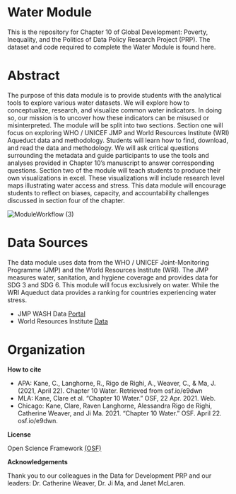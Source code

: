 # Water Module
This is the repository for Chapter 10 of Global Development: Poverty, Inequality, and the Politics of Data Policy Research Project (PRP). The dataset and code required to complete the Water Module is found here.

# Abstract
The purpose of this data module is to provide students with the analytical tools to explore various water datasets. We will explore how to conceptualize, research, and visualize common water indicators. In doing so, our mission is to uncover how these indicators can be misused or misinterpreted. The module will be split into two sections. Section one will focus on exploring WHO / UNICEF JMP and World Resources Institute (WRI) Aqueduct data and methodology. Students will learn how to find, download, and read the data and methodology. We will ask critical questions surrounding the metadata and guide participants to use the tools and analyses provided in Chapter 10’s manuscript to answer corresponding questions. Section two of the module will teach students to produce their own visualizations in excel. These visualizations will include research level maps illustrating water access and stress. This data module will encourage students to reflect on biases, capacity, and accountability challenges discussed in section four of the chapter.

![ModuleWorkflow (3)](https://user-images.githubusercontent.com/60409478/117586216-5af17780-b0dc-11eb-9460-5ca74f740f72.jpg)

# Data Sources
The data module uses data from the WHO / UNICEF Joint-Monitoring Programme (JMP) and the World Resources Institute (WRI). The JMP measures water, sanitation, and hygiene coverage and provides data for SDG 3 and SDG 6. This module will focus exclusively on water. While the WRI Aqueduct data provides a ranking for countries experiencing water stress.

* JMP WASH Data [Portal](https://washdata.org/data/household#!/)
* World Resources Institute [Data](https://www.wri.org/data)
 

# Organization



**How to cite**
* APA: Kane, C., Langhorne, R., Rigo de Righi, A., Weaver, C., & Ma, J. (2021, April 22). Chapter 10 Water. Retrieved from osf.io/e9dwn
* MLA: Kane, Clare et al. “Chapter 10 Water.” OSF, 22 Apr. 2021. Web.
* Chicago: Kane, Clare, Raven Langhorne, Alessandra Rigo de Righi, Catherine Weaver, and Ji Ma. 2021. “Chapter 10 Water.” OSF. April 22. osf.io/e9dwn.

**License**

Open Science Framework [(OSF)](https://osf.io/e9dwn/?view_only=9a1cead8762540c787a33d1e1667cf5d)

**Acknowledgements**

Thank you to our colleagues in the Data for Development PRP and our leaders: Dr. Catherine Weaver, Dr. Ji Ma, and Janet McLaren.
